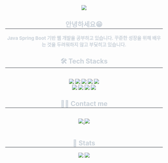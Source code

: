 <div align= "center">
    <img src="https://capsule-render.vercel.app/api?type=waving&color=auto&height=180&text=Hongfolio%20Dev%20Spaces&animation=twinkling&fontColor=000000&fontSize=60" />
    </div>
    <div align= "center"> 
    <h2 style="border-bottom: 1px solid #21262d; color: #c9d1d9;"> 안녕하세요😁 </h2>  
    <div style="font-weight: 700; font-size: 15px; text-align: center; color: #c9d1d9;"> Java Spring Boot 기반 웹 개발을 공부하고 있습니다.                          </li>               </li>꾸준한 성장을 위해 배우는 것을 두려워하지 않고 부딪히고 있습니다. </div> 
    </div>
    <div align= "center">
    <h2 style="border-bottom: 1px solid #21262d; color: #c9d1d9;"> 🛠️ Tech Stacks </h2> <br> 
    <div style="margin: 0 auto; text-align: center;" align= "center"> <img src="https://img.shields.io/badge/Java-007396?style=for-the-badge&logo=Java&logoColor=white">
          <img src="https://img.shields.io/badge/Spring-6DB33F?style=for-the-badge&logo=Spring&logoColor=white">
          <img src="https://img.shields.io/badge/Spring-Boot-6DB33F?style=for-the-badge&logo=Spring Boot&logoColor=white">
          <img src="https://img.shields.io/badge/React-61DAFB?style=for-the-badge&logo=React&logoColor=white">
          <img src="https://img.shields.io/badge/MySQL-4479A1?style=for-the-badge&logo=MySQL&logoColor=white">
          <br/><img src="https://img.shields.io/badge/Amazon-AWS-232F3E?style=for-the-badge&logo=Amazon AWS&logoColor=white">
          <img src="https://img.shields.io/badge/HTML5-E34F26?style=for-the-badge&logo=HTML5&logoColor=white">
          <img src="https://img.shields.io/badge/CSS3-1572B6?style=for-the-badge&logo=CSS3&logoColor=white">
          <img src="https://img.shields.io/badge/Javascript-F7DF1E?style=for-the-badge&logo=Javascript&logoColor=white">
          </div>
    </div>
    <div align= "center">
    <h2 style="border-bottom: 1px solid #21262d; color: #c9d1d9;"> 🧑‍💻 Contact me </h2> <br> 
    <div align= "center"> <a href=mailto:hsh20155@gmail.com> <img src="https://img.shields.io/badge/Gmail-EA4335?style=flat&logo=Gmail&logoColor=white&link=mailto:hsh20155@gmail.com"> </a>
         <a href=https://hongfolio.com> <img src="https://img.shields.io/badge/Velog-20C997?style=flat&logo=Velog&logoColor=white&link=https://hongfolio.com"> </a>
          </div>  <br> 
    <div align= "center">  </div> 
    </div>
    <div align= "center"> 
    <h2 style="border-bottom: 1px solid #21262d; color: #c9d1d9;"> 🏅 Stats </h2> <div align= "center"> <img src="https://github-readme-stats.vercel.app/api?username=seokhyeonjwa&custom_title=seokhyeonjwa's Github Stat&bg_color=180,000000,&title_color=000000&text_color=000000"
        /> <img src="https://github-readme-stats.vercel.app/api/top-langs/?username=seokhyeonjwa&layout=compact&bg_color=180,000000,&title_color=000000&text_color=000000"
          /> </div> 
    </div>
    
